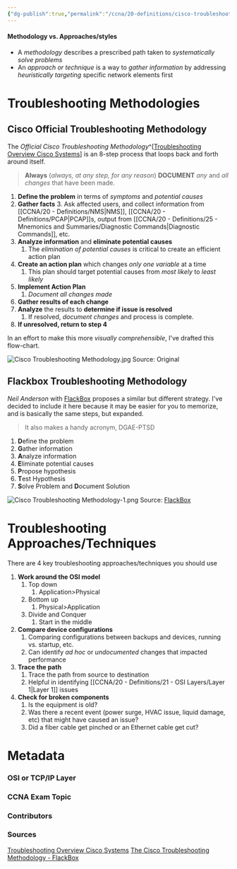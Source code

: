 ```yaml
---
{"dg-publish":true,"permalink":"/ccna/20-definitions/cisco-troubleshooting-methodology-and-approaches/","tags":["defs_ccna"]}
---
```


#### Methodology vs. Approaches/styles
- A *methodology* describes a prescribed path taken to *systematically solve problems*
- An *approach or technique* is a way to *gather information* by addressing *heuristically targeting* specific network elements first

# Troubleshooting Methodologies
## Cisco Official Troubleshooting Methodology
The *Official Cisco Troubleshooting Methodology*^[[Troubleshooting Overview Cisco Systems](https://www.cisco.com/en/US/docs/internetworking/troubleshooting/guide/tr1901.html)] is an 8-step process that loops back and forth around itself.

>**Always** (*always, at any step, for any reason*) **DOCUMENT** *any* and *all changes* that have been made.

1. **Define the problem** in terms of *symptoms* and *potential causes*
2. **Gather facts**
	3. Ask affected users, and collect information from [[CCNA/20 - Definitions/NMS\|NMS]], [[CCNA/20 - Definitions/PCAP\|PCAP]]s, output from [[CCNA/20 - Definitions/25 - Mnemonics and Summaries/Diagnostic Commands\|Diagnostic Commands]], etc.
3. **Analyze information** and **eliminate potential causes**
	1. The *elimination of potential causes* is critical to create an efficient action plan
4. **Create an action plan** which changes *only one variable* at a time
	1. This plan should target potential causes from *most likely* to *least likely*
5. **Implement Action Plan**
	1. *Document all changes made*
6. **Gather results of each change**
7. **Analyze** the results to **determine if issue is resolved**
	1. If resolved, *document changes* and process is complete.
8. **If unresolved, return to step 4**

In an effort to make this more *visually comprehensible*, I've drafted this flow-chart.

![Cisco Troubleshooting Methodology.jpg](/img/user/Attachments/Cisco%20Troubleshooting%20Methodology.jpg)
Source: Original

## Flackbox Troubleshooting Methodology
*Neil Anderson* with [FlackBox](https://www.flackbox.com/the-cisco-troubleshooting-methodology) proposes a similar but different strategy. I've decided to include it here because it may be easier for you to memorize, and is basically the same steps, but expanded.

>  It also makes a handy acronym, DGAE-PTSD


1. **D**efine the problem
2. **G**ather information
3. **A**nalyze information
4. **E**liminate potential causes
5. **P**ropose hypothesis
6. **T**est Hypothesis
7. **S**olve Problem and **D**ocument Solution

![Cisco Troubleshooting Methodology-1.png](/img/user/Attachments/Cisco%20Troubleshooting%20Methodology-1.png)
Source: [FlackBox](https://www.flackbox.com/the-cisco-troubleshooting-methodology)

# Troubleshooting Approaches/Techniques

There are 4 key troubleshooting approaches/techniques you should use
1. **Work around the OSI model**
	1. Top down
		1. Application>Physical
	2. Bottom up
		1. Physical>Application
	3. Divide and Conquer
		1. Start in the middle
2. **Compare device configurations**
	1. Comparing configurations between backups and devices, running vs. startup, etc.
	2. Can identify *ad hoc* or *undocumented* changes that impacted performance
3. **Trace the path**
	1. Trace the path from source to destination
	2. Helpful in identifying [[CCNA/20 - Definitions/21 - OSI Layers/Layer 1\|Layer 1]] issues
4. **Check for broken components**
	1. Is the equipment is old?
	2. Was there a recent event (power surge, HVAC issue, liquid damage, etc) that might have caused an issue?
	3. Did a fiber cable get pinched or an Ethernet cable get cut?


# Metadata
### OSI or TCP/IP Layer

### CCNA Exam Topic

### Contributors

### Sources
[Troubleshooting Overview Cisco Systems](https://www.cisco.com/en/US/docs/internetworking/troubleshooting/guide/tr1901.html)
[The Cisco Troubleshooting Methodology - FlackBox](https://www.flackbox.com/the-cisco-troubleshooting-methodology)
